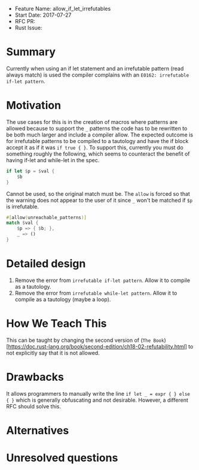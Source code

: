 - Feature Name: allow_if_let_irrefutables
- Start Date: 2017-07-27
- RFC PR:
- Rust Issue:

# Summary
[summary]: #summary

Currently when using an if let statement and an irrefutable pattern (read always match) is used the compiler complains with an `E0162: irrefutable if-let pattern`.

# Motivation
[motivation]: #motivation

The use cases for this is in the creation of macros where patterns are allowed because to support the `_` patterns the code has to be rewritten to be both much larger and include a compiler allow.
The expected outcome is for irrefutable patterns to be compiled to a tautology and have the if block accept it as if it was `if true { }`.
To support this, currently you must do something roughly the following, which seems to counteract the benefit of having if-let and while-let in the spec.

```rust
if let $p = $val {
    $b
}
```
Cannot be used, so the original match must be. The `allow` is forced so that the warning does not appear to the user of it since `_` won't be matched if `$p` is irrefutable.

```rust
#[allow(unreachable_patterns)]
match $val {
    $p => { $b; },
    _ => ()
}
```


# Detailed design
[design]: #detailed-design

1. Remove the error from `irrefutable if-let pattern`. Allow it to compile as a tautology.
2. Remove the error from `irrefutable while-let pattern`. Allow it to compile as a tautology (maybe a loop).

# How We Teach This
[how-we-teach-this]: #how-we-teach-this

This can be taught by changing the second version of (`The Book`)[https://doc.rust-lang.org/book/second-edition/ch18-02-refutability.html] to not explicitly say that it is not allowed.

# Drawbacks
[drawbacks]: #drawbacks

It allows programmers to manually write the line `if let _ = expr { } else { }` which is generally obfuscating and not desirable. However, a different RFC should solve this.

# Alternatives
[alternatives]: #alternatives

# Unresolved questions
[unresolved]: #unresolved-questions

